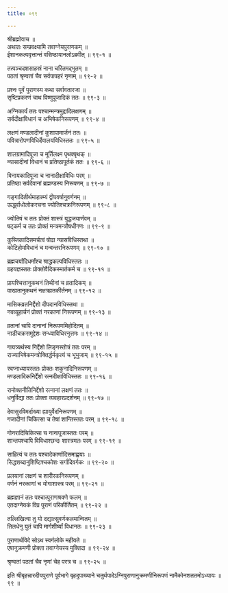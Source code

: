 ```yaml
---
title: ०९९

---
```

श्रीब्रह्मोवाच ॥  
अथातः सम्प्रवक्ष्यामि तवाग्नेयपुराणकम् ॥  
ईशानकल्पवृत्तान्तं वसिष्ठायानलोऽब्रवीत् ॥ ९९-१ ॥  
  
तत्पञ्चदशसाहस्रं नाना चरितमद्भुतम् ॥  
पठतां श्रृण्वतां चैव सर्वपापहरं नृणाम् ॥ ९९-२ ॥  
  
प्रश्नः पूर्वं पुराणस्य कथा सर्वावतारजा ॥  
सृष्टिप्रकरणं चाथ विष्णुपूजादिकं ततः ॥ ९९-३ ॥  
  
अग्निकार्यं ततः पश्चान्मन्त्रमुद्रादिलक्षणम् ॥  
सर्वदीक्षाविधानं च अभिषेकनिरूपणम् ॥ ९९-४ ॥  
  
लक्षणं मण्डलादीनां कुशापामार्जनं ततः ॥  
पवित्रारोपणविधिर्देवालयविधिस्ततः ॥ ९९-५ ॥  
  
शालग्रामादिपूजा च मूर्तिलक्ष्म पृथक्पृथक् ॥  
न्यासादीनां विधानं च प्रतिष्ठापूर्तकं ततः ॥ ९९-६ ॥  
  
विनायकादिपूजा च नानादीक्षाविधिः परम् ॥  
प्रतिष्ठा सर्वदेवानां ब्रह्मण्डस्य निरूपणम् ॥ ९९-७ ॥  
  
गङ्गादितीर्थमाहात्म्यं द्वीपवर्षानुवर्णनम् ॥  
ऊर्द्ध्वाधोलोकरचना ज्योतिश्चक्रनिरूपणम् ॥ ९९-८ ॥  
  
ज्योतिषं च ततः प्रोक्तं शास्त्रं युद्धजयार्णवम् ॥  
षट्कर्म च ततः प्रोक्तं मन्त्रमन्त्रौषधीगणः ॥ ९९-९ ॥  
  
कुब्जिकादिसमर्चत्वं षोढा न्यासविधिस्तथा ॥  
कोटिहोमविधानं च मन्वन्तरनिरूपणम् ॥ ९९-१० ॥  
  
ब्रह्मचर्यादिधर्मांश्च श्राद्धकल्पविधिस्ततः ॥  
ग्रहयज्ञस्ततः प्रोक्तोवैदिकस्मार्तकर्म च ॥ ९९-११ ॥  
  
प्रायश्चित्तानुकथनं तिथीनां च व्रतादिकम् ॥  
वारव्रतानुकथनं नक्षत्रव्रतकीर्तनम् ॥ ९९-१२ ॥  
  
मासिकव्रतनिर्द्देशो दीपदानविधिस्तथा ॥  
नवव्यूहार्चनं प्रोक्तं नरकाणां निरूपणम् ॥ ९९-१३ ॥  
  
व्रतानां चापि दानानां निरूपणमिहोदितम् ॥  
नाडीचक्रसमुद्देशः सन्ध्याविधिरनुत्तमः ॥ ९९-१४ ॥  
  
गायत्र्यर्थस्य निर्द्देशो लिङ्गस्तोत्रं ततः परम् ॥  
राज्याभिषेकमन्त्रोक्तिर्द्धर्मकृत्यं च भूभुजाम् ॥ ९९-१५ ॥  
  
स्वप्नाध्यायस्ततः प्रोक्तः शकुनादिनिरूपणम् ॥  
मण्डलादिकनिर्द्देंशो रत्नदीक्षाविधिस्ततः ॥ ९९-१६ ॥  
  
रामोक्तनीतिनिर्द्देशो रत्नानां लक्षणं ततः ॥  
धनुर्विद्या ततः प्रोक्ता व्यवहारप्रदर्शनम् ॥ ९९-१७ ॥  
  
देवासुरविमर्दाख्या ह्यायुर्वेदनिरूपणम् ॥  
गजादीनां चिकित्सा च तेषां शान्तिस्ततः परम् ॥ ९९-१८ ॥  
  
गोनरादिचिकित्सा च नानापूजास्ततः परम् ॥  
शान्तयश्चापि विविधाश्छन्दः शास्त्रमतः परम् ॥ ९९-१९ ॥  
  
साहित्यं च ततः पश्चादेकार्णादिसमाह्वयाः ॥  
सिद्धशब्दानुशिष्टिश्चकोशः सर्गादिवर्गकः ॥ ९९-२० ॥  
  
प्रलयानां लक्षणं च शारीरकनिरूपणम् ॥  
वर्णनं नरकाणां च योगाशास्त्र परम् ॥ ९९-२१ ॥  
  
ब्रह्मज्ञानं ततः पश्चात्पुराणश्रवणे फलम् ॥  
एतदाग्नेयकं विप्र पुराणं परिकीर्तितम् ॥ ९९-२२ ॥  
  
तल्लिखित्वा तु यो दद्यात्सुवर्णकलमान्वितम् ॥  
तिलधेनु युतं चापि मार्गशीर्ष्यां विधानतः ॥ ९९-२३ ॥  
  
पुराणार्थविदे सोऽथ स्वर्गलोके महीयते ॥  
एषानुक्रमणी प्रोक्ता तवाग्नेयस्य मुक्तिदा ॥ ९९-२४ ॥  
  
श्रृण्वतां पठतां चैव नृणां चेह परत्र च ॥ ९९-२५ ॥  
  
इति श्रीबृहन्नारदीयपुराणे पूर्वभागे बृहदुपाख्याने चतुर्थपादेऽग्निपुराणानुक्रमणीनिरूपणं नामैकोनशततमोऽध्यायः ॥ ९९ ॥